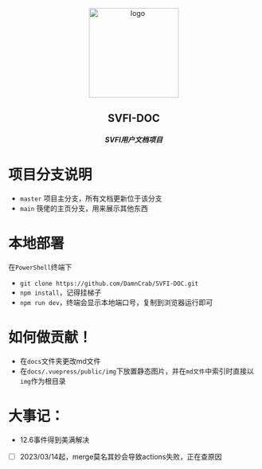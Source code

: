 <p align="center"><a href="https://xugaoyi.com/" target="_blank" rel="noopener noreferrer"><img width="180" src="https://fastly.jsdelivr.net/gh/xugaoyi/image_store/blog/20200409124835.png" alt="logo"></a></p>


<h2 align="center">SVFI-DOC</h2>

<h5 align="center">SVFI用户文档项目</h5>

# 项目分支说明

- `master` 项目主分支，所有文档更新位于该分支
- `main` 筷佬的主页分支，用来展示其他东西

# 本地部署
在`PowerShell`终端下
- `git clone https://github.com/DamnCrab/SVFI-DOC.git`
- `npm install`，记得挂梯子
- `npm run dev`，终端会显示本地端口号，复制到浏览器运行即可

# 如何做贡献！
- 在`docs`文件夹更改md文件
- 在`docs/.vuepress/public/img`下放置静态图片，并在`md文件`中索引时直接以`img`作为根目录

# 大事记：
- 12.6事件得到美满解决
- [ ] 2023/03/14起，merge莫名其妙会导致actions失败，正在查原因
